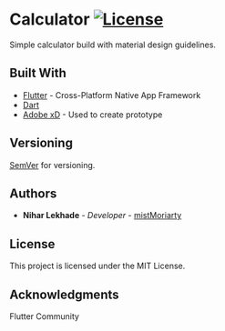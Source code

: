 # Calculator [![License](http://img.shields.io/:license-mit-blue.svg?style=flat-square)](LICENSE)

Simple calculator build with material design guidelines.

## Built With

* [Flutter](http://flutter.io) - Cross-Platform Native App Framework
* [Dart](https://dart.dev)
* [Adobe xD](https://www.adobe.com/products/xd.html) - Used to create prototype

## Versioning

[SemVer](http://semver.org/) for versioning.

## Authors

* **Nihar Lekhade** - *Developer* - [mistMoriarty](https://github.com/mistMoriarty)

## License

This project is licensed under the MIT License.

## Acknowledgments

Flutter Community

